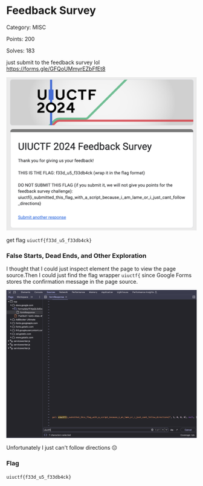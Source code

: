 # Feedback Survey
Category: MISC

Points: 200

Solves: 183

just submit to the feedback survey lol
https://forms.gle/GFQoUMmyrEZbFfEt8

![survey submitted](/images/FeedbackSurveySubmit.png)

get flag `uiuctf{f33d_u5_f33db4ck}`

### False Starts, Dead Ends, and Other Exploration

I thought that I could just inspect element the page to view the page source.Then I could just find the flag wrapper `uiuctf{` since Google Forms stores the confirmation message in the page source.

![survey page source](/images/FeedbackSurveyInspectElement.png)

Unfortunately I just can't follow directions :pensive:

### Flag

```uiuctf{f33d_u5_f33db4ck}```